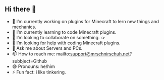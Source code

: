 ## Hi there 👋

<!--
**MrSchnirschuh/MrSchnirschuh** is a ✨ _special_ ✨ repository because its `README.md` (this file) appears on your GitHub profile.

Here are some ideas to get you started:
-->
- 🔭 I’m currently working on plugins for Minecraft to lern new things and mechanics.
- 🌱 I’m currently learning to code Minecraft plugins.
- 👯 I’m looking to collaborate on something. :>
- 🤔 I’m looking for help with coding Minecraft plugins.
- 💬 Ask me about Servers and PCs.
- 📫 How to reach me: mailto:support@mrschnirschuh.net?subbject=Github
- 😄 Pronouns: he/him
- ⚡ Fun fact: i like tinkering.

